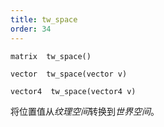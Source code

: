```yaml
---
title: tw_space
order: 34
---
```

`matrix  tw_space()`

`vector  tw_space(vector v)`

`vector4  tw_space(vector4 v)`

将位置值从*纹理空间*转换到*世界空间*。